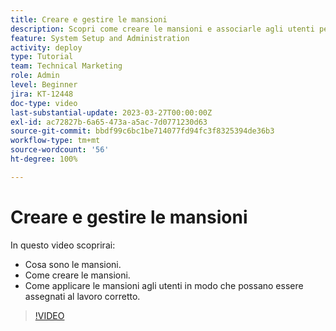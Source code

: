 ```yaml
---
title: Creare e gestire le mansioni
description: Scopri come creare le mansioni e associarle agli utenti per effettuare assegnazioni migliori.
feature: System Setup and Administration
activity: deploy
type: Tutorial
team: Technical Marketing
role: Admin
level: Beginner
jira: KT-12448
doc-type: video
last-substantial-update: 2023-03-27T00:00:00Z
exl-id: ac72827b-6a65-473a-a5ac-7d0771230d63
source-git-commit: bbdf99c6bc1be714077fd94fc3f8325394de36b3
workflow-type: tm+mt
source-wordcount: '56'
ht-degree: 100%

---
```


# Creare e gestire le mansioni

In questo video scoprirai:

* Cosa sono le mansioni.
* Come creare le mansioni.
* Come applicare le mansioni agli utenti in modo che possano essere assegnati al lavoro corretto.

>[!VIDEO](https://video.tv.adobe.com/v/3416966/?quality=12&learn=on&enablevpops=1)

